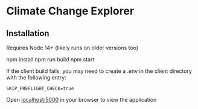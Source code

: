 # Climate Change Explorer

## Installation

Requires Node 14+ (likely runs on older versions too)

npm install
npm run build
npm start

If the client build fails, you may need to create a .env in the client directory with the following entry:

``` ./client/.env
SKIP_PREFLIGHT_CHECK=true
```

Open [localhost:5000](http://localhost:5000) in your browser to view the application
